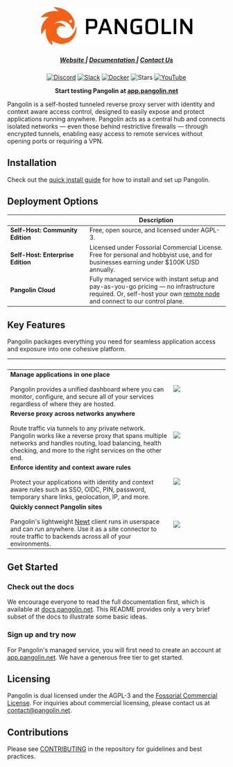 <div align="center">
    <h2>
    <a href="https://pangolin.net/">
        <picture>
            <source media="(prefers-color-scheme: dark)" srcset="public/logo/word_mark_white.png">
            <img alt="Pangolin Logo" src="public/logo/word_mark_black.png" width="350">
        </picture>
    </a>
    </h2>
</div>

<div align="center">
  <h5>
      <a href="https://pangolin.net/">
        Website
      </a>
      <span> | </span>
      <a href="https://docs.pangolin.net/">
        Documentation
      </a>
      <span> | </span>
      <a href="mailto:contact@pangolin.net">
        Contact Us
      </a>
  </h5>
</div>

<div align="center">

[![Discord](https://img.shields.io/discord/1325658630518865980?logo=discord&style=flat-square)](https://discord.gg/HCJR8Xhme4)
[![Slack](https://img.shields.io/badge/chat-slack-yellow?style=flat-square&logo=slack)](https://pangolin.net/slack)
[![Docker](https://img.shields.io/docker/pulls/fosrl/pangolin?style=flat-square)](https://hub.docker.com/r/fosrl/pangolin)
![Stars](https://img.shields.io/github/stars/fosrl/pangolin?style=flat-square)
[![YouTube](https://img.shields.io/badge/YouTube-red?logo=youtube&logoColor=white&style=flat-square)](https://www.youtube.com/@fossorial-app)

</div>

<p align="center">
    <strong>
        Start testing Pangolin at <a href="https://app.pangolin.net/auth/signup">app.pangolin.net</a>
    </strong>
</p>

Pangolin is a self-hosted tunneled reverse proxy server with identity and context aware access control, designed to easily expose and protect applications running anywhere. Pangolin acts as a central hub and connects isolated networks — even those behind restrictive firewalls — through encrypted tunnels, enabling easy access to remote services without opening ports or requiring a VPN.

## Installation

Check out the [quick install guide](https://docs.pangolin.net/self-host/quick-install) for how to install and set up Pangolin.

## Deployment Options

| <img width=500 /> | Description |
|-----------------|--------------|
| **Self-Host: Community Edition** | Free, open source, and licensed under AGPL-3. |
| **Self-Host: Enterprise Edition** | Licensed under Fossorial Commercial License. Free for personal and hobbyist use, and for businesses earning under \$100K USD annually. |
| **Pangolin Cloud** | Fully managed service with instant setup and pay-as-you-go pricing — no infrastructure required. Or, self-host your own [remote node](https://docs.pangolin.net/manage/remote-node/nodes) and connect to our control plane. |

## Key Features

Pangolin packages everything you need for seamless application access and exposure into one cohesive platform.

| <img width=500 />                                                                                                                                                                                                                                                                                                                                                                | <img width=500 />                                                  |
|----------------------------------------------------------------------------------------------------------------------------------------------------------------------------------------------------------------------------------------------------------------------------------------------------------------------------------------------------------------------------------|--------------------------------------------------------------------|
| **Manage applications in one place**<br /><br /> Pangolin provides a unified dashboard where you can monitor, configure, and secure all of your services regardless of where they are hosted.                                                                                                                                                                                    | <img src="public/screenshots/hero.png" width=500 /><tr></tr> |
| **Reverse proxy across networks anywhere**<br /><br />Route traffic via tunnels to any private network. Pangolin works like a reverse proxy that spans multiple networks and handles routing, load balancing, health checking, and more to the right services on the other end.                                                                                                  | <img src="public/screenshots/sites.png" width=500 /><tr></tr>          |
| **Enforce identity and context aware rules**<br /><br />Protect your applications with identity and context aware rules such as SSO, OIDC, PIN, password, temporary share links, geolocation, IP, and more.                                                                                                                                                                                                | <img src="public/auth-diagram1.png" width=500 /><tr></tr>               |
| **Quickly connect Pangolin sites**<br /><br />Pangolin's lightweight [Newt](https://github.com/fosrl/newt) client runs in userspace and can run anywhere. Use it as a site connector to route traffic to backends across all of your environments.                                                                                                                                                                                   | <img src="public/clip.gif" width=500 /><tr></tr>               |

## Get Started

### Check out the docs

We encourage everyone to read the full documentation first, which is
available at [docs.pangolin.net](https://docs.pangolin.net). This README provides only a very brief subset of
the docs to illustrate some basic ideas.

### Sign up and try now

For Pangolin's managed service, you will first need to create an account at
[app.pangolin.net](https://app.pangolin.net). We have a generous free tier to get started.

## Licensing

Pangolin is dual licensed under the AGPL-3 and the [Fossorial Commercial License](https://pangolin.net/fcl.html). For inquiries about commercial licensing, please contact us at [contact@pangolin.net](mailto:contact@pangolin.net).

## Contributions

Please see [CONTRIBUTING](./CONTRIBUTING.md) in the repository for guidelines and best practices.
